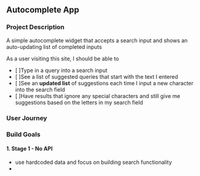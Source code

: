 ## Autocomplete App

### Project Description
A simple autocomplete widget that accepts a search input and shows an auto-updating list of completed inputs

As a user visiting this site, I should be able to
- [ ]Type in a query into a search input
- [ ]See a list of suggested queries that start with the text I entered
- [ ]See an **updated list** of suggestions each time I input a new character into the search field
- [ ]Have results that ignore any special characters and still give me suggestions based on the letters in my search field

### User Journey

### Build Goals

#### 1. Stage 1 - No API

- use hardcoded data and focus on building search functionality
- 
